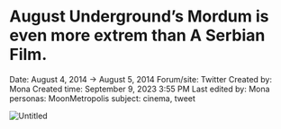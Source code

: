 # August Underground’s Mordum is even more extrem than A Serbian Film.

Date: August 4, 2014 → August 5, 2014
Forum/site: Twitter
Created by: Mona
Created time: September 9, 2023 3:55 PM
Last edited by: Mona
personas: MoonMetropolis
subject: cinema, tweet

![Untitled](../../../Joshua%E2%80%99s%20personas%20&%20victimes%2047f302c3ee7140169d02d7ecbb1b2b4c/Rushes%20Personas%2026f0f60550004a05bb97f11a02504bf4/Tweets%20&%20Comments%20MoonMetropolis%207f2e3543d9144639b069d2928a3ce1c7/Untitled%205.png)